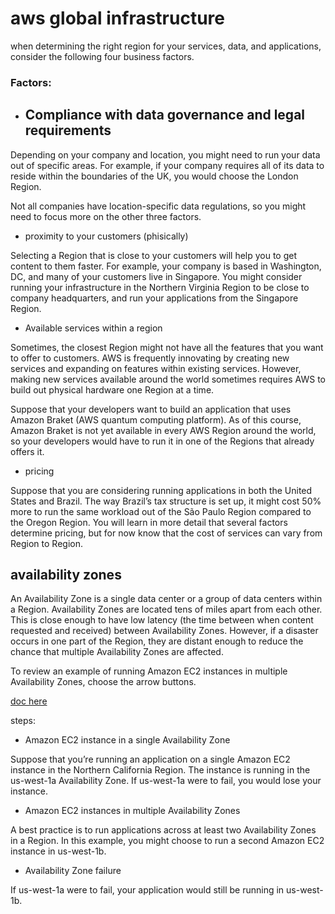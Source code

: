 # aws  global infrastructure

when determining the right region for your services, data, and applications, consider the following four business factors. 

### Factors:
-  ## Compliance with data governance and legal requirements

Depending on your company and location, you might need to run your data out of specific areas. For example, if your company requires all of its data to reside within the boundaries of the UK, you would choose the London Region. 

Not all companies have location-specific data regulations, so you might need to focus more on the other three factors.
- proximity to your customers (phisically)

Selecting a Region that is close to your customers will help you to get content to them faster. For example, your company is based in Washington, DC, and many of your customers live in Singapore. You might consider running your infrastructure in the Northern Virginia Region to be close to company headquarters, and run your applications from the Singapore Region.

- Available services within a region

Sometimes, the closest Region might not have all the features that you want to offer to customers. AWS is frequently innovating by creating new services and expanding on features within existing services. However, making new services available around the world sometimes requires AWS to build out physical hardware one Region at a time. 

Suppose that your developers want to build an application that uses Amazon Braket (AWS quantum computing platform). As of this course, Amazon Braket is not yet available in every AWS Region around the world, so your developers would have to run it in one of the Regions that already offers it.

- pricing

Suppose that you are considering running applications in both the United States and Brazil. The way Brazil’s tax structure is set up, it might cost 50% more to run the same workload out of the São Paulo Region compared to the Oregon Region. You will learn in more detail that several factors determine pricing, but for now know that the cost of services can vary from Region to Region.

## availability zones

An Availability Zone is a single data center or a group of data centers within a Region. Availability Zones are located tens of miles apart from each other. This is close enough to have low latency (the time between when content requested and received) between Availability Zones. However, if a disaster occurs in one part of the Region, they are distant enough to reduce the chance that multiple Availability Zones are affected.

To review an example of running Amazon EC2 instances in multiple Availability Zones, choose the arrow buttons.

[doc here](https://explore.skillbuilder.aws/learn/learning-plans/2170/standard-exam-prep-plan-aws-certified-cloud-practitioner-clf-c02/courses/134/aws-cloud-practitioner-essentials/lessons/136404/aws-cloud-practitioner-essentials)

steps:
- Amazon EC2 instance in a single Availability Zone

Suppose that you’re running an application on a single Amazon EC2 instance in the Northern California Region. The instance is running in the us-west-1a Availability Zone. If us-west-1a were to fail, you would lose your instance. 
- Amazon EC2 instances in multiple Availability Zones

A best practice is to run applications across at least two Availability Zones in a Region. In this example, you might choose to run a second Amazon EC2 instance in us-west-1b.

- Availability Zone failure

If us-west-1a were to fail, your application would still be running in us-west-1b.

